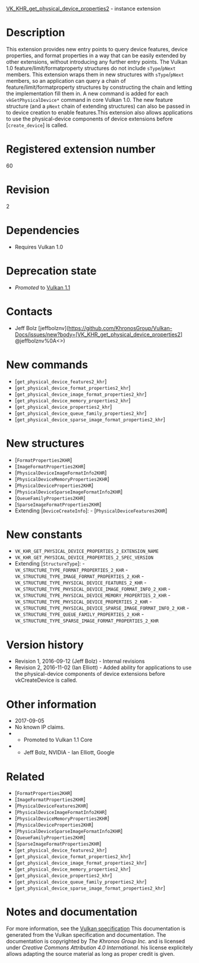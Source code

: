 [VK_KHR_get_physical_device_properties2](https://www.khronos.org/registry/vulkan/specs/1.3-extensions/man/html/VK_KHR_get_physical_device_properties2.html) - instance extension

# Description
This extension provides new entry points to query device features, device
properties, and format properties in a way that can be easily extended by
other extensions, without introducing any further entry points.
The Vulkan 1.0 feature/limit/formatproperty structures do not include
`sType`/`pNext` members.
This extension wraps them in new structures with `sType`/`pNext`
members, so an application can query a chain of feature/limit/formatproperty
structures by constructing the chain and letting the implementation fill
them in.
A new command is added for each `vkGetPhysicalDevice*` command in core
Vulkan 1.0.
The new feature structure (and a `pNext` chain of extending structures)
can also be passed in to device creation to enable features.This extension also allows applications to use the physical-device
components of device extensions before [`create_device`] is called.

# Registered extension number
60

# Revision
2

# Dependencies
- Requires Vulkan 1.0

# Deprecation state
- *Promoted* to [Vulkan 1.1](https://www.khronos.org/registry/vulkan/specs/1.3-extensions/html/vkspec.html#versions-1.1-promotions)

# Contacts
- Jeff Bolz [jeffbolznv](https://github.com/KhronosGroup/Vulkan-Docs/issues/new?body=[VK_KHR_get_physical_device_properties2] @jeffbolznv%0A<<Here describe the issue or question you have about the VK_KHR_get_physical_device_properties2 extension>>)

# New commands
- [`get_physical_device_features2_khr`]
- [`get_physical_device_format_properties2_khr`]
- [`get_physical_device_image_format_properties2_khr`]
- [`get_physical_device_memory_properties2_khr`]
- [`get_physical_device_properties2_khr`]
- [`get_physical_device_queue_family_properties2_khr`]
- [`get_physical_device_sparse_image_format_properties2_khr`]

# New structures
- [`FormatProperties2KHR`]
- [`ImageFormatProperties2KHR`]
- [`PhysicalDeviceImageFormatInfo2KHR`]
- [`PhysicalDeviceMemoryProperties2KHR`]
- [`PhysicalDeviceProperties2KHR`]
- [`PhysicalDeviceSparseImageFormatInfo2KHR`]
- [`QueueFamilyProperties2KHR`]
- [`SparseImageFormatProperties2KHR`]
- Extending [`DeviceCreateInfo`]:  - [`PhysicalDeviceFeatures2KHR`]

# New constants
- `VK_KHR_GET_PHYSICAL_DEVICE_PROPERTIES_2_EXTENSION_NAME`
- `VK_KHR_GET_PHYSICAL_DEVICE_PROPERTIES_2_SPEC_VERSION`
- Extending [`StructureType`]:  - `VK_STRUCTURE_TYPE_FORMAT_PROPERTIES_2_KHR`  - `VK_STRUCTURE_TYPE_IMAGE_FORMAT_PROPERTIES_2_KHR`  - `VK_STRUCTURE_TYPE_PHYSICAL_DEVICE_FEATURES_2_KHR`  - `VK_STRUCTURE_TYPE_PHYSICAL_DEVICE_IMAGE_FORMAT_INFO_2_KHR`  - `VK_STRUCTURE_TYPE_PHYSICAL_DEVICE_MEMORY_PROPERTIES_2_KHR`  - `VK_STRUCTURE_TYPE_PHYSICAL_DEVICE_PROPERTIES_2_KHR`  - `VK_STRUCTURE_TYPE_PHYSICAL_DEVICE_SPARSE_IMAGE_FORMAT_INFO_2_KHR`  - `VK_STRUCTURE_TYPE_QUEUE_FAMILY_PROPERTIES_2_KHR`  - `VK_STRUCTURE_TYPE_SPARSE_IMAGE_FORMAT_PROPERTIES_2_KHR`

# Version history
- Revision 1, 2016-09-12 (Jeff Bolz)  - Internal revisions 
- Revision 2, 2016-11-02 (Ian Elliott)  - Added ability for applications to use the physical-device components of device extensions before vkCreateDevice is called.

# Other information
* 2017-09-05
* No known IP claims.
*   - Promoted to Vulkan 1.1 Core 
*   - Jeff Bolz, NVIDIA  - Ian Elliott, Google

# Related
- [`FormatProperties2KHR`]
- [`ImageFormatProperties2KHR`]
- [`PhysicalDeviceFeatures2KHR`]
- [`PhysicalDeviceImageFormatInfo2KHR`]
- [`PhysicalDeviceMemoryProperties2KHR`]
- [`PhysicalDeviceProperties2KHR`]
- [`PhysicalDeviceSparseImageFormatInfo2KHR`]
- [`QueueFamilyProperties2KHR`]
- [`SparseImageFormatProperties2KHR`]
- [`get_physical_device_features2_khr`]
- [`get_physical_device_format_properties2_khr`]
- [`get_physical_device_image_format_properties2_khr`]
- [`get_physical_device_memory_properties2_khr`]
- [`get_physical_device_properties2_khr`]
- [`get_physical_device_queue_family_properties2_khr`]
- [`get_physical_device_sparse_image_format_properties2_khr`]

# Notes and documentation
For more information, see the [Vulkan specification](https://www.khronos.org/registry/vulkan/specs/1.3-extensions/html/vkspec.html)
This documentation is generated from the Vulkan specification and documentation.
The documentation is copyrighted by *The Khronos Group Inc.* and is licensed under *Creative Commons Attribution 4.0 International*.
his license explicitely allows adapting the source material as long as proper credit is given.
        